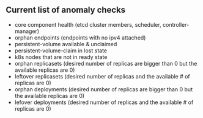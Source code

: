 ## Current list of anomaly checks

* core component health (etcd cluster members, scheduler, controller-manager)
* orphan endpoints (endpoints with no ipv4 attached)
* persistent-volume available & unclaimed
* persistent-volume-claim in lost state
* k8s nodes that are not in ready state
* orphan replicasets (desired number of replicas are bigger than 0 but the available replicas are 0)
* leftover replicasets (desired number of replicas and the available # of replicas are 0)
* orphan deployments (desired number of replicas are bigger than 0 but the available replicas are 0)
* lefover deployments (desired number of replicas and the available # of replicas are 0)
